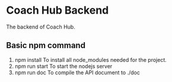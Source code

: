 # Coach Hub Backend
The backend of Coach Hub.

## Basic npm command
1. npm install
To install all node_modules needed for the project.
2. npm run start
To start the nodejs server
3. npm run doc
To compile the API document to ./doc
